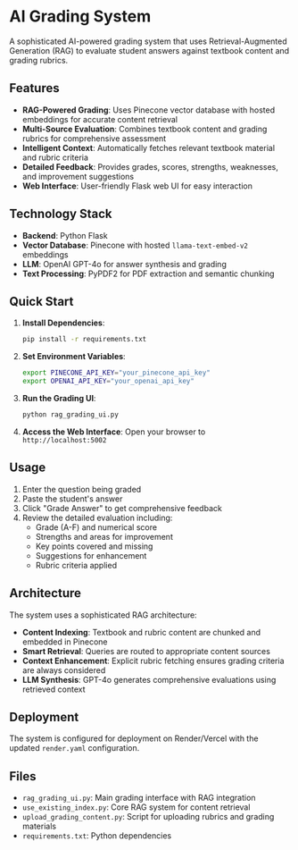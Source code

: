 # AI Grading System

A sophisticated AI-powered grading system that uses Retrieval-Augmented Generation (RAG) to evaluate student answers against textbook content and grading rubrics.

## Features

- **RAG-Powered Grading**: Uses Pinecone vector database with hosted embeddings for accurate content retrieval
- **Multi-Source Evaluation**: Combines textbook content and grading rubrics for comprehensive assessment
- **Intelligent Context**: Automatically fetches relevant textbook material and rubric criteria
- **Detailed Feedback**: Provides grades, scores, strengths, weaknesses, and improvement suggestions
- **Web Interface**: User-friendly Flask web UI for easy interaction

## Technology Stack

- **Backend**: Python Flask
- **Vector Database**: Pinecone with hosted `llama-text-embed-v2` embeddings
- **LLM**: OpenAI GPT-4o for answer synthesis and grading
- **Text Processing**: PyPDF2 for PDF extraction and semantic chunking

## Quick Start

1. **Install Dependencies**:
   ```bash
   pip install -r requirements.txt
   ```

2. **Set Environment Variables**:
   ```bash
   export PINECONE_API_KEY="your_pinecone_api_key"
   export OPENAI_API_KEY="your_openai_api_key"
   ```

3. **Run the Grading UI**:
   ```bash
   python rag_grading_ui.py
   ```

4. **Access the Web Interface**:
   Open your browser to `http://localhost:5002`

## Usage

1. Enter the question being graded
2. Paste the student's answer
3. Click "Grade Answer" to get comprehensive feedback
4. Review the detailed evaluation including:
   - Grade (A-F) and numerical score
   - Strengths and areas for improvement
   - Key points covered and missing
   - Suggestions for enhancement
   - Rubric criteria applied

## Architecture

The system uses a sophisticated RAG architecture:
- **Content Indexing**: Textbook and rubric content are chunked and embedded in Pinecone
- **Smart Retrieval**: Queries are routed to appropriate content sources
- **Context Enhancement**: Explicit rubric fetching ensures grading criteria are always considered
- **LLM Synthesis**: GPT-4o generates comprehensive evaluations using retrieved context

## Deployment

The system is configured for deployment on Render/Vercel with the updated `render.yaml` configuration.

## Files

- `rag_grading_ui.py`: Main grading interface with RAG integration
- `use_existing_index.py`: Core RAG system for content retrieval
- `upload_grading_content.py`: Script for uploading rubrics and grading materials
- `requirements.txt`: Python dependencies 